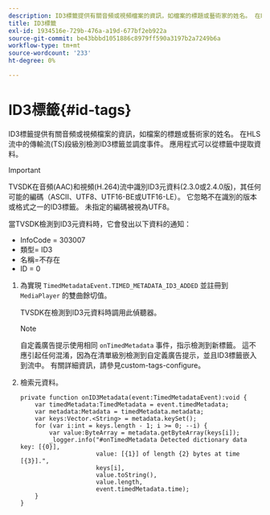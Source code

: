 ```yaml
---
description: ID3標籤提供有關音頻或視頻檔案的資訊，如檔案的標題或藝術家的姓名。 在HLS流中的傳輸流(TS)段級別檢測ID3標籤並調度事件。 應用程式可以從標籤中提取資料。
title: ID3標籤
exl-id: 1934516e-729b-476a-a19d-677bf2eb922a
source-git-commit: be43bbbd1051886c8979ff590a3197b2a7249b6a
workflow-type: tm+mt
source-wordcount: '233'
ht-degree: 0%

---
```


# ID3標籤{#id-tags}

ID3標籤提供有關音頻或視頻檔案的資訊，如檔案的標題或藝術家的姓名。 在HLS流中的傳輸流(TS)段級別檢測ID3標籤並調度事件。 應用程式可以從標籤中提取資料。

>[!IMPORTANT]
>
>TVSDK在音頻(AAC)和視頻(H.264)流中識別ID3元資料(2.3.0或2.4.0版)，其任何可能的編碼（ASCII、UTF8、UTF16-BE或UTF16-LE）。 它忽略不在識別的版本或格式之一的ID3標籤。 未指定的編碼被視為UTF8。

當TVSDK檢測到ID3元資料時，它會發出以下資料的通知：

* InfoCode = 303007
* 類型= ID3
* 名稱=不存在
* ID = 0

1. 為實現 `TimedMetadataEvent.TIMED_METADATA_ID3_ADDED` 並註冊到 `MediaPlayer` 的雙曲餘切值。

   TVSDK在檢測到ID3元資料時調用此偵聽器。

   >[!NOTE]
   >
   >自定義廣告提示使用相同 `onTimedMetadata` 事件，指示檢測到新標籤。 這不應引起任何混淆，因為在清單級別檢測到自定義廣告提示，並且ID3標籤嵌入到流中。 有關詳細資訊，請參見custom-tags-configure。

1. 檢索元資料。

   ```
   private function onID3Metadata(event:TimedMetadataEvent):void { 
       var timedMetadata:TimedMetadata = event.timedMetadata; 
       var metadata:Metadata = timedMetadata.metadata; 
       var keys:Vector.<String> = metadata.keySet(); 
       for (var i:int = keys.length - 1; i >= 0; --i) { 
           var value:ByteArray = metadata.getByteArray(keys[i]); 
           _logger.info("#onTimedMetadata Detected dictionary data key: [{0}],  
                        value: [{1}] of length {2} bytes at time [{3}].",  
                        keys[i],  
                        value.toString(),  
                        value.length,  
                        event.timedMetadata.time); 
       } 
   } 
   ```
